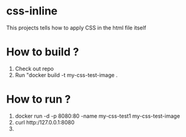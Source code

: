 # css-inline
This projects tells how to apply CSS in the html file itself

# How to build ?
1. Check out repo
2. Run "docker build -t my-css-test-image .

# How to run ?
1. docker run -d -p 8080:80 -name my-css-test1 my-css-test-image
2. curl http:/127.0.0.1:8080
3. 
